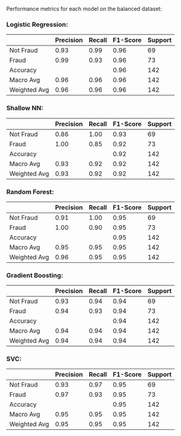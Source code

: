 Performance metrics for each model on the balanced dataset: 

### Logistic Regression:

|           | Precision | Recall | F1-Score | Support |
|-----------|-----------|--------|----------|---------|
| Not Fraud | 0.93      | 0.99   | 0.96     | 69      |
| Fraud     | 0.99      | 0.93   | 0.96     | 73      |
| Accuracy  |           |        | 0.96     | 142     |
| Macro Avg | 0.96      | 0.96   | 0.96     | 142     |
| Weighted Avg | 0.96   | 0.96   | 0.96     | 142     |

### Shallow NN:

|           | Precision | Recall | F1-Score | Support |
|-----------|-----------|--------|----------|---------|
| Not Fraud | 0.86      | 1.00   | 0.93     | 69      |
| Fraud     | 1.00      | 0.85   | 0.92     | 73      |
| Accuracy  |           |        | 0.92     | 142     |
| Macro Avg | 0.93      | 0.92   | 0.92     | 142     |
| Weighted Avg | 0.93   | 0.92   | 0.92     | 142     |

### Random Forest:

|           | Precision | Recall | F1-Score | Support |
|-----------|-----------|--------|----------|---------|
| Not Fraud | 0.91      | 1.00   | 0.95     | 69      |
| Fraud     | 1.00      | 0.90   | 0.95     | 73      |
| Accuracy  |           |        | 0.95     | 142     |
| Macro Avg | 0.95      | 0.95   | 0.95     | 142     |
| Weighted Avg | 0.96   | 0.95   | 0.95     | 142     |

### Gradient Boosting:

|           | Precision | Recall | F1-Score | Support |
|-----------|-----------|--------|----------|---------|
| Not Fraud | 0.93      | 0.94   | 0.94     | 69      |
| Fraud     | 0.94      | 0.93   | 0.94     | 73      |
| Accuracy  |           |        | 0.94     | 142     |
| Macro Avg | 0.94      | 0.94   | 0.94     | 142     |
| Weighted Avg | 0.94   | 0.94   | 0.94     | 142     |

### SVC:

|           | Precision | Recall | F1-Score | Support |
|-----------|-----------|--------|----------|---------|
| Not Fraud | 0.93      | 0.97   | 0.95     | 69      |
| Fraud     | 0.97      | 0.93   | 0.95     | 73      |
| Accuracy  |           |        | 0.95     | 142     |
| Macro Avg | 0.95      | 0.95   | 0.95     | 142     |
| Weighted Avg | 0.95   | 0.95   | 0.95     | 142     |
